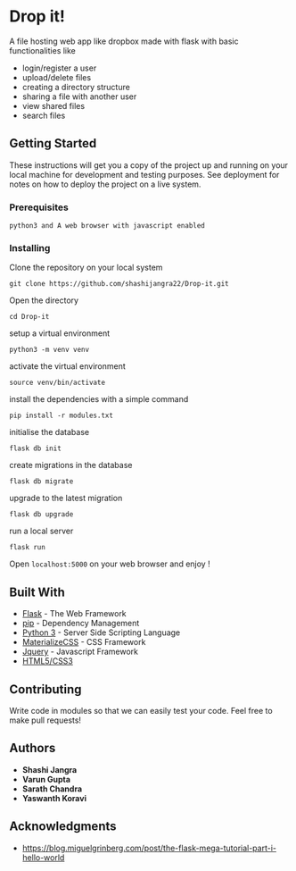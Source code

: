 # Drop it!

A file hosting web app like dropbox made with flask with basic functionalities like
- login/register a user
- upload/delete files
- creating a directory structure
- sharing a file with another user
- view shared files
- search files

## Getting Started

These instructions will get you a copy of the project up and running on your local machine for development and testing purposes. See deployment for notes on how to deploy the project on a live system.

### Prerequisites

```
python3 and A web browser with javascript enabled 
```

### Installing

Clone the repository on your local system
```
git clone https://github.com/shashijangra22/Drop-it.git
```
Open the directory

```
cd Drop-it
```
setup a virtual environment

```
python3 -m venv venv
```
activate the virtual environment
```
source venv/bin/activate
```
install the dependencies with a simple command
```
pip install -r modules.txt
```

initialise the database
```
flask db init
```
create migrations in the database

```
flask db migrate
```
upgrade to the latest migration
```
flask db upgrade
```
run a local server

```
flask run
```

Open `localhost:5000` on your web browser and enjoy !
## Built With

* [Flask](http://flask.pocoo.org/docs/1.0/) - The Web Framework 
* [pip](https://pip.pypa.io/en/stable/quickstart/) - Dependency Management
* [Python 3](https://docs.python.org/3/) - Server Side Scripting Language
* [MaterializeCSS](https://materializecss.com/) - CSS Framework
* [Jquery](https://api.jquery.com/) - Javascript Framework
* [HTML5/CSS3]()

## Contributing

Write code in modules so that we can easily test your code. Feel free to make pull requests!

## Authors

* **Shashi Jangra** 
* **Varun Gupta**  
* **Sarath Chandra** 
* **Yaswanth Koravi** 

## Acknowledgments

* https://blog.miguelgrinberg.com/post/the-flask-mega-tutorial-part-i-hello-world
